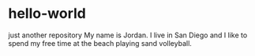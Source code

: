 # hello-world
just another repository
My name is Jordan. I live in San Diego and I like to spend my free time at the beach playing sand volleyball. 
